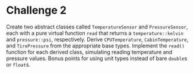 # Challenge 2

Create two abstract classes called `TemperatureSensor` and `PressureSensor`, each with a pure virtual function `read` that returns a `temperature::kelvin` and `pressure::psi`, respectively. Derive `CPUTemperature`, `CabinTemperature`, and `TirePressure` from the appropriate base types. Implement the `read()` function for each derived class, simulating reading temperature and pressure values. Bonus points for using unit types instead of bare `double`s or `float`s.
